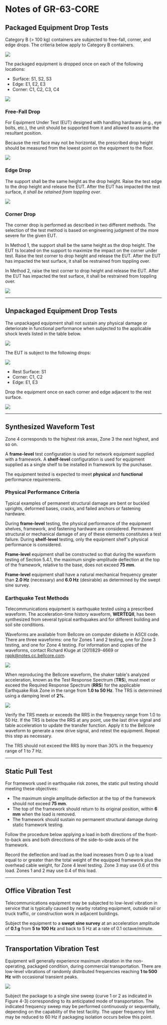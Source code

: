 # Notes of GR-63-CORE

## Packaged Equipment Drop Tests

Category B (> 100 kg) containers are subjected to free-fall, corner, 
and edge drops. The criteria below apply to Category B containers.

![](../img/gr-63-core/drop-height-packaged-b.png)

The packaged equipment is dropped once on each of the following locations:

- Surface: S1, S2, S3
- Edge: E1, E2, E3
- Corner: C1, C2, C3, C4

![](../img/gr-63-core/drop-surfaces.png)

### Free-Fall Drop

For Equipment Under Test (EUT) designed with handling hardware (e.g., 
eye bolts, etc.), the unit should be supported from it and allowed to 
assume the resultant position.

Because the rest face may not be horizontal, the prescribed drop height
 should be measured from the lowest point on the equipment to the floor.

![](../img/gr-63-core/free-fall-drop.png)

### Edge Drop

The support shall be the same height as the drop height. Raise the test 
edge to the drop height and release the EUT. After the EUT has impacted 
the test surface, *it shall be retained from toppling over*.

![](../img/gr-63-core/edge-drop.png)

### Corner Drop

The corner drop is performed as described in two different methods. 
The selection of the test method is based on engineering judgment of 
the more severe for the given EUT.

In Method 1, the support shall be the same height as the drop height. 
The EUT ts located on the support to maximize the impact on the corner
under test. Raise the test corner to drop height and release the EUT.
After the EUT has impacted the test surface, it shall be restrained 
from toppling over.

In Method 2, raise the test corner to drop height and release the EUT. 
After the EUT has impacted the test surface, it shall be restrained from 
toppling over.

![](../img/gr-63-core/corner-drop.png)

---

## Unpackaged Equipment Drop Tests

The unpackaged equipment shall not sustain any physical damage or 
deteriorate in functional performance when subjected to the applicable 
shock levels listed in the table below.

![](../img/gr-63-core/drop-height-unpackaged.png)

The EUT is subject to the following drops:

![](../img/gr-63-core/drop-surfaces.png)

- Rest Surface: S1
- Corner: C1, C2
- Edge: E1, E3

Drop the equipment once on each corner and edge adjacent to the rest 
surface.

![](../img/gr-63-core/equipment-handling.png)

---

## Synthesized Waveform Test

Zone 4 corresponds to the highest risk areas, Zone 3 the next highest, 
and so on.

A **frame-level** test configuration is used for network equipment 
supplied with a framework. A **shelf-level** configuration is used for 
equipment supplied as a single shelf to be installed in framework by 
the purchaser.

The equipment tested is expected to meet **physical** and **functional** 
performance requirements.

### Physical Performance Criteria

Typical examples of permanent structural damage are bent or buckled 
uprights, deformed bases, cracks, and failed anchors or fastening 
hardware.

During **frame-level** testing, the physical performance of the 
equipment shelves, framework, and fastening hardware are considered. 
Permanent structural or mechanical damage of any of these elements 
constitutes a test failure. During **shelf-level** testing, only the 
equipment shelf's physical performance is considered.

**Frame-level** equipment shall be constructed so that during the
waveform testing of Section 5.4.1, the maximum single-amplitude
deflection at the top of the framework, relative to the base, does not
exceed **75 mm**.

**Frame-level** equipment shall have a natural mechanical frequency
greater than **2.0 Hz** (necessary) and **6.0 Hz** (desirable) as 
determined by the swept sine survey.

### Earthquake Test Methods

Telecommunications equipment is earthquake tested using a prescribed 
waveform. The acceleration-time history waveform, **WERTEQII**, has been 
synthesized from several typical earthquakes and for different building 
and soil site conditions.

Waveforms are available from Bellcore on computer diskette in ASCII code. 
There are three waveforms: one for Zones 1 and 2 testing, one for Zone 3 
testing, and one for Zone 4 testing. For information and copies of the 
waveforms, contact Richard Kluge at (201)829-4669 or rgpk@notes.cc.bellcore.com.

![](../img/gr-63-core/verteqii-zone4.png)

When reproducing the Bellcore waveform, the shaker table's analyzed 
acceleration, known as the Test Response Spectrum (**TRS**), must meet or 
exceed the Required Response Spectrum (**RRS**) for the applicable 
Earthquake Risk Zone in the range from **1.0 to 50 Hz**. The TRS is 
determined using a damping level of **2%**.

![](../img/gr-63-core/required-response-spectrum.png)

Verify the TRS meets or exceeds the RRS in the frequency range from 1.0 to 50 Hz. 
If the TRS is below the RRS at any point, use the last drive signal and table 
acceleration to update the transfer function. Apply it to the Bellcore waveform 
to generate a new drive signal, and retest the equipment. Repeat this step as 
necessary.

The TRS should not exceed the RRS by more than 30% in the frequency range of 1 
to 7 Hz.

---

## Static Pull Test

For framework used in earthquake risk zones, the static pull testing should 
meeting these objectives:

- The maximum single amplitude deflection at the top of the framework 
  should not exceed **75 mm**.
- The top of the framework should return to its original position, 
  within **6 mm** when the load is removed.
- The framework should sustain no permanent structural damage during
  static framework testing.

Follow the procedure below applying a load in both directions of the
front-to-back axis and both direcctions of the side-to-side axxis of the 
framework.

Record the deflection and load as the load increases from 0 up to a load 
equal to or greater than the total weight of the equipped framework plus 
the overhead cable weight, for Zone 4 level testing. Zone 3 may use 0.6 
of this load. Zones 1 and 2 may use 0.4 of this load.

---

## Office Vibration Test

Telecommunications equipment may be subjected to low-level vibration in 
service that is typically caused by nearby rotating equipment, outside 
rail or truck traffic, or construction work in adjacent buildings.

Subject the equipment to a **swept sine survey** at an acceleration amplitude 
of **0.1 g** from **5 to 100 Hz** and back to 5 Hz at a rate of 0.1 
octave/minute.

---

## Transportation Vibration Test

Equipment will generally experience maximum vibration in the 
non-operating, packaged condition, during commercial transportation.
There are low-level vibrations of randomly distributed frequencies 
reaching **1 to 500 Hz** with occasional transient peaks.

![](../img/gr-63-core/transportation-environment.png)

Subject the package to a single sine sweep (curve 1 or 2 as indicated in 
Figure 4-3) corresponding to its anticipated mode of transportation. The 
indicated frequency sweep may be performed continuously or sequentially, 
depending on the capability of the test facility. The upper frequency limit 
may be reduced to 60 Hz if packaging isolation occurs below this point.
